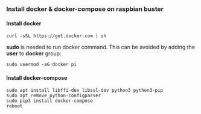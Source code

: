 ### Install docker & docker-compose on raspbian buster

#### Install docker

  `curl -sSL https://get.docker.com | sh`

  **sudo** is needed to run docker command.  This can be avoided by adding the **user** to **docker** group:

  `sudo usermod -aG docker pi`


#### Install docker-compose

```
sudo apt install libffi-dev libssl-dev python3 python3-pip
sudo apt remove python-configparser
sudo pip3 install docker-compose
reboot
```
